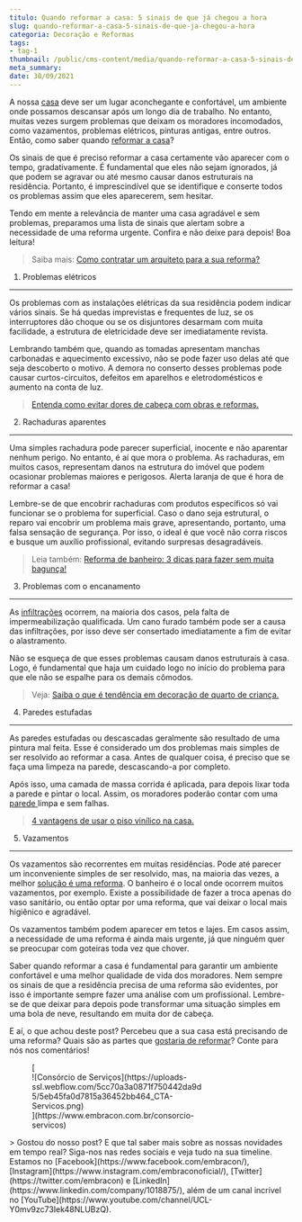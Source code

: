 ```yaml
---
titulo: Quando reformar a casa: 5 sinais de que já chegou a hora
slug: quando-reformar-a-casa-5-sinais-de-que-ja-chegou-a-hora
categoria: Decoração e Reformas
tags:
- tag-1
thumbnail: /public/cms-content/media/quando-reformar-a-casa-5-sinais-de-que-ja-chegou-a-hora.jpg
meta_summary: 
date: 30/09/2021
---
```

A nossa [casa](https://www.embracon.com.br/consorcio-de-imoveis) deve ser um lugar aconchegante e confortável, um ambiente onde possamos descansar após um longo dia de trabalho. No entanto, muitas vezes surgem problemas que deixam os moradores incomodados, como vazamentos, problemas elétricos, pinturas antigas, entre outros. Então, como saber quando [reformar a casa](https://www.embracon.com.br/blog/quando-e-por-que-reformar-a-sua-casa-saiba-aqui)?

Os sinais de que é preciso reformar a casa certamente vão aparecer com o tempo, gradativamente. É fundamental que eles não sejam ignorados, já que podem se agravar ou até mesmo causar danos estruturais na residência. Portanto, é imprescindível que se identifique e conserte todos os problemas assim que eles aparecerem, sem hesitar.

Tendo em mente a relevância de manter uma casa agradável e sem problemas, preparamos uma lista de sinais que alertam sobre a necessidade de uma reforma urgente. Confira e não deixe para depois! Boa leitura!

> Saiba mais: [Como contratar um arquiteto para a sua reforma?](https://www.embracon.com.br/blog/como-contratar-um-arquiteto-para-a-sua-reforma)

1. Problemas elétricos
----------------------

Os problemas com as instalações elétricas da sua residência podem indicar vários sinais. Se há quedas imprevistas e frequentes de luz, se os interruptores dão choque ou se os disjuntores desarmam com muita facilidade, a estrutura de eletricidade deve ser imediatamente revista.

Lembrando também que, quando as tomadas apresentam manchas carbonadas e aquecimento excessivo, não se pode fazer uso delas até que seja descoberto o motivo. A demora no conserto desses problemas pode causar curtos-circuitos, defeitos em aparelhos e eletrodomésticos e aumento na conta de luz.

> [Entenda como evitar dores de cabeça com obras e reformas.](https://www.embracon.com.br/blog/entenda-como-evitar-dores-de-cabeca-com-obras-e-reformas)

2. Rachaduras aparentes
-----------------------

Uma simples rachadura pode parecer superficial, inocente e não aparentar nenhum perigo. No entanto, é aí que mora o problema. As rachaduras, em muitos casos, representam danos na estrutura do imóvel que podem ocasionar problemas maiores e perigosos. Alerta laranja de que é hora de reformar a casa!

Lembre-se de que encobrir rachaduras com produtos específicos só vai funcionar se o problema for superficial. Caso o dano seja estrutural, o reparo vai encobrir um problema mais grave, apresentando, portanto, uma falsa sensação de segurança. Por isso, o ideal é que você não corra riscos e busque um auxílio profissional, evitando surpresas desagradáveis.

> Leia também: [Reforma de banheiro: 3 dicas para fazer sem muita bagunça!](https://www.embracon.com.br/blog/reforma-de-banheiro-3-dicas-para-fazer-sem-muita-bagunca)

3. Problemas com o encanamento
------------------------------

As [infiltrações](https://www.embracon.com.br/blog/saiba-o-que-fazer-para-evitar-infiltracao-na-sua-casa) ocorrem, na maioria dos casos, pela falta de impermeabilização qualificada. Um cano furado também pode ser a causa das infiltrações, por isso deve ser consertado imediatamente a fim de evitar o alastramento.

Não se esqueça de que esses problemas causam danos estruturais à casa. Logo, é fundamental que haja um cuidado logo no início do problema para que ele não se espalhe para os demais cômodos.

> Veja: [Saiba o que é tendência em decoração de quarto de criança.](https://www.embracon.com.br/blog/saiba-o-que-e-tendencia-em-decoracao-de-quarto-de-crianca)

4. Paredes estufadas
--------------------

As paredes estufadas ou descascadas geralmente são resultado de uma pintura mal feita. Esse é considerado um dos problemas mais simples de ser resolvido ao reformar a casa. Antes de qualquer coisa, é preciso que se faça uma limpeza na parede, descascando-a por completo.

Após isso, uma camada de massa corrida é aplicada, para depois lixar toda a parede e pintar o local. Assim, os moradores poderão contar com uma [parede ](https://www.embracon.com.br/blog/vale-a-pena-usar-papel-de-parede-na-decoracao)limpa e sem falhas.

> [4 vantagens de usar o piso vinílico na casa.](https://www.embracon.com.br/blog/4-vantagens-de-usar-o-piso-vinilico-na-casa)‍

5. Vazamentos
-------------

Os vazamentos são recorrentes em muitas residências. Pode até parecer um inconveniente simples de ser resolvido, mas, na maioria das vezes, a melhor [solução é uma reforma](https://www.youtube.com/watch?v=-FO8uWuI4xY). O banheiro é o local onde ocorrem muitos vazamentos, por exemplo. Existe a possibilidade de fazer a troca apenas do vaso sanitário, ou então optar por uma reforma, que vai deixar o local mais higiênico e agradável.

Os vazamentos também podem aparecer em tetos e lajes. Em casos assim, a necessidade de uma reforma é ainda mais urgente, já que ninguém quer se preocupar com goteiras toda vez que chover.

Saber quando reformar a casa é fundamental para garantir um ambiente confortável e uma melhor qualidade de vida dos moradores. Nem sempre os sinais de que a residência precisa de uma reforma são evidentes, por isso é importante sempre fazer uma análise com um profissional. Lembre-se de que deixar para depois pode transformar uma situação simples em uma bola de neve, resultando em muita dor de cabeça.

E aí, o que achou deste post? Percebeu que a sua casa está precisando de uma reforma? Quais são as partes que [gostaria de reformar](https://www.embracon.com.br/blog/quando-e-por-que-reformar-a-sua-casa-saiba-aqui)? Conte para nós nos comentários!

<figure class="w-richtext-figure-type-image w-richtext-align-center" style="max-width:310px">[<div>![Consórcio de Serviços](https://uploads-ssl.webflow.com/5cc70a3a0871f750442da9d5/5eb45fa0d7815a36452bb464_CTA-Servicos.png)</div>](https://www.embracon.com.br/consorcio-servicos)</figure>> Gostou do nosso post? E que tal saber mais sobre as nossas novidades em tempo real? Siga-nos nas redes sociais e veja tudo na sua timeline. Estamos no [Facebook](https://www.facebook.com/embracon/), [Instagram](https://www.instagram.com/embraconoficial/), [Twitter](https://twitter.com/embracon) e [LinkedIn](https://www.linkedin.com/company/1018875/), além de um canal incrível no [YouTube](https://www.youtube.com/channel/UCL-Y0mv9zc73Iek48NLUBzQ).
